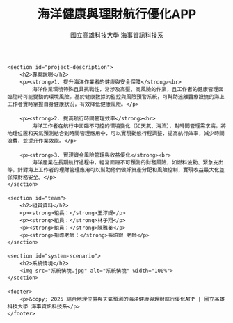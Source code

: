 
<!DOCTYPE html>
<html lang="zh-Hant">
<head>
    <meta charset="UTF-8">
    <meta name="viewport" content="width=device-width, initial-scale=1.0">
    <title>結合地理位置與天氣預測的海洋健康與理財航行優化APP</title>
    <link rel="stylesheet" href="styles.css">
</head>
<body>
    <header>
        <h1>海洋健康與理財航行優化APP</h1>
        <p>國立高雄科技大學 海事資訊科技系</p>
    </header>

    <section id="project-description">
        <h2>專案說明</h2>
        <p><strong>1. 提升海洋作業者的健康與安全保障</strong><br>
            海洋作業環境特殊且具挑戰性，常涉及高壓、高風險的作業，且工作者的健康管理面臨隨時可能變動的環境風險。基於健康數據的監控與風險預警系統，可幫助遠離醫療設施的海上工作者實時掌握自身健康狀況，有效降低健康風險。</p>
        
        <p><strong>2. 提高航行時間管理效率</strong><br>
            海洋工作者在航行中面臨不可控的環境變化（如天氣、海流），對時間管理需求高。將地理位置和天氣預測結合到時間管理應用中，可以實現動態行程調整，提高航行效率，減少時間浪費，並提升作業效能。</p>
        
        <p><strong>3. 實現資金風險管理與收益優化</strong><br>
            海洋產業在長期航行過程中，經常面臨不可預測的財務風險，如燃料波動、緊急支出等。針對海上工作者的理財管理應用可以幫助他們做好資產分配和風險控制，實現收益最大化並保障財務安全。</p>
    </section>

    <section id="team">
        <h2>組員資料</h2>
        <p><strong>組長：</strong>王淳媞</p>
        <p><strong>組員：</strong>林子翔</p>
        <p><strong>組員：</strong>陳雅蓁</p>
        <p><strong>指導老師：</strong>張珀銀 老師</p>
    </section>

    <section id="system-scenario">
        <h2>系統情境</h2>
        <img src="系統情境.jpg" alt="系統情境" width="100%">
    </section>

    <footer>
        <p>&copy; 2025 結合地理位置與天氣預測的海洋健康與理財航行優化APP | 國立高雄科技大學 海事資訊科技系</p>
    </footer>
</body>
</html>
